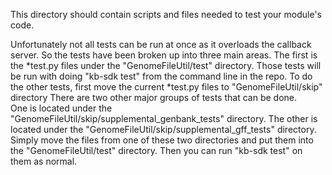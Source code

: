 This directory should contain scripts and files needed to test your module's code.
 
Unfortunately not all tests can be run at once as it overloads the callback server.
So the tests have been broken up into three main areas.
The first is the *test.py files under the "GenomeFileUtil/test" directory.
Those tests will be run with doing "kb-sdk test" from the command line in the repo.
To do the other tests, first move the current *test.py files to "GenomeFileUtil/skip" directory
There are two other major groups of tests that can be done.  
One is located under the "GenomeFileUtil/skip/supplemental_genbank_tests" directory.
The other is located under the "GenomeFileUtil/skip/supplemental_gff_tests" directory.
Simply move the files from one of these two directories and put them into the
"GenomeFileUtil/test" directory. Then you can run "kb-sdk test" on them as normal.
